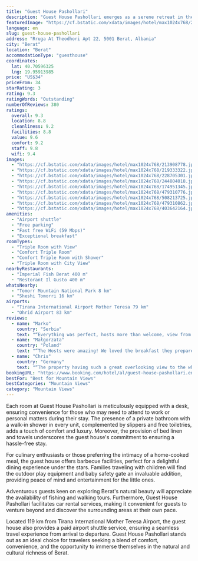 ```yaml
---
title: "Guest House Pashollari"
description: "Guest House Pashollari emerges as a serene retreat in the heart of Berat, boasting accommodations that offer both mountain and river views, ensuring a picturesque stay for every guest."
featuredImage: "https://cf.bstatic.com/xdata/images/hotel/max1024x768/213908778.jpg?k=23e39d19a105d2096dd2582a0f7935e3402d6dd04eaddbab8166ae84cd2c2147&o=&hp=1"
language: en
slug: guest-house-pashollari
address: "Rruga At Theodhori Apt 22, 5001 Berat, Albania"
city: "Berat"
location: "Berat"
accommodationType: "guesthouse"
coordinates:
  lat: 40.70596325
  lng: 19.95913985
price: "US$34"
priceFrom: 34
starRating: 3
rating: 9.3
ratingWords: "Outstanding"
numberOfReviews: 380
ratings:
  overall: 9.3
  location: 8.8
  cleanliness: 9.2
  facilities: 8.8
  value: 9.6
  comfort: 9.2
  staff: 9.8
  wifi: 9.4
images:
  - "https://cf.bstatic.com/xdata/images/hotel/max1024x768/213908778.jpg?k=23e39d19a105d2096dd2582a0f7935e3402d6dd04eaddbab8166ae84cd2c2147&o=&hp=1"
  - "https://cf.bstatic.com/xdata/images/hotel/max1024x768/219333322.jpg?k=21af0918647ab8020687bd99087a27f17ddd6faa1b7c796a81ecda26a9cd542b&o=&hp=1"
  - "https://cf.bstatic.com/xdata/images/hotel/max1024x768/228705301.jpg?k=2dbc20f696c5be8a1ca258ff46309279d7f43dc9ff88a7a65b0dc336a2de1b87&o=&hp=1"
  - "https://cf.bstatic.com/xdata/images/hotel/max1024x768/244804018.jpg?k=c3bd7da3481eb93f4358630cda9625a9c7417a6939bf47816625cd0a047cd23e&o=&hp=1"
  - "https://cf.bstatic.com/xdata/images/hotel/max1024x768/174951345.jpg?k=2e2d3f71f71c7406f01254db759f7defe82cb199524425dd190a488d0b0c7dac&o=&hp=1"
  - "https://cf.bstatic.com/xdata/images/hotel/max1024x768/479310776.jpg?k=8b7c973b2e99c7e29916d1ad02a18ecf699e7f690f2df41ab5b2e05301b59589&o=&hp=1"
  - "https://cf.bstatic.com/xdata/images/hotel/max1024x768/508213725.jpg?k=a48756b38a417c02ec6fd2d932c5fc06904af4f92e03ec88fd886f1c2de947c4&o=&hp=1"
  - "https://cf.bstatic.com/xdata/images/hotel/max1024x768/479310862.jpg?k=b287595e3257bda379d4bc89a9a2433177b7af340f85a8e0bbe07f32c08a4c39&o=&hp=1"
  - "https://cf.bstatic.com/xdata/images/hotel/max1024x768/403642164.jpg?k=48ec489debee86615ded845473764217283fd976482a307635b1b1b7dd8563f6&o=&hp=1"
amenities:
  - "Airport shuttle"
  - "Free parking"
  - "Fast free WiFi (59 Mbps)"
  - "Exceptional breakfast"
roomTypes:
  - "Triple Room with View"
  - "Comfort Triple Room"
  - "Comfort Triple Room with Shower"
  - "Triple Room with City View"
nearbyRestaurants:
  - "Imperial Fish Berat 400 m"
  - "Restorant Il Gusto 400 m"
whatsNearby:
  - "Tomorr Mountain National Park 8 km"
  - "Sheshi Tomorri 16 km"
airports:
  - "Tirana International Airport Mother Teresa 79 km"
  - "Ohrid Airport 83 km"
reviews:
  - name: "Marko"
    country: "Serbia"
    text: "“Everything was perfect, hosts more than welcome, view from balcony from dreams, to Berat, castle and surrounding mountains. We had nice breakfast before our hiking. I highly recommend this accomodation just five minutes walk to the center of Berat...”"
  - name: "Małgorzata"
    country: "Poland"
    text: "“The Hosts were amazing! We loved the breakfast they prepared for us. And we really appreciated the view.”"
  - name: "Chris"
    country: "Germany"
    text: "“The property having such a great overlooking view to the whole Berat Center that’s being handled by a father and son, it’s way up the mountain but there’s a shortcut stairs going down to the center. And to the host Elvan, he’s such a great host...”"
bookingURL: "https://www.booking.com/hotel/al/guest-house-pashollari.en-gb.html?aid=8035640"
bestFor: "Best for Mountain Views"
bestCategories: "Mountain Views"
category: "Mountain Views"
---
```


Each room at Guest House Pashollari is meticulously equipped with a desk, ensuring convenience for those who may need to attend to work or personal matters during their stay. The presence of a private bathroom with a walk-in shower in every unit, complemented by slippers and free toiletries, adds a touch of comfort and luxury. Moreover, the provision of bed linen and towels underscores the guest house's commitment to ensuring a hassle-free stay.

For culinary enthusiasts or those preferring the intimacy of a home-cooked meal, the guest house offers barbecue facilities, perfect for a delightful dining experience under the stars. Families traveling with children will find the outdoor play equipment and baby safety gate an invaluable addition, providing peace of mind and entertainment for the little ones.

Adventurous guests keen on exploring Berat's natural beauty will appreciate the availability of fishing and walking tours. Furthermore, Guest House Pashollari facilitates car rental services, making it convenient for guests to venture beyond and discover the surrounding areas at their own pace.

Located 119 km from Tirana International Mother Teresa Airport, the guest house also provides a paid airport shuttle service, ensuring a seamless travel experience from arrival to departure. Guest House Pashollari stands out as an ideal choice for travelers seeking a blend of comfort, convenience, and the opportunity to immerse themselves in the natural and cultural richness of Berat.